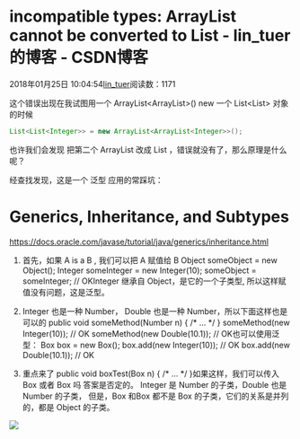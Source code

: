
# incompatible types: ArrayList cannot be converted to List - lin_tuer的博客 - CSDN博客


2018年01月25日 10:04:54[lin_tuer](https://me.csdn.net/lin_tuer)阅读数：1171


这个错误出现在我试图用一个 ArrayList<ArrayList<Integer>>() new 一个 List<List<Integer>> 对象的时候


```java
List<List<Integer>> = new ArrayList<ArrayList<Integer>>();
```

也许我们会发现 把第二个 ArrayList 改成 List ，错误就没有了，那么原理是什么呢？

经查找发现，这是一个 泛型 应用的常踩坑：
# Generics, Inheritance, and Subtypes
https://docs.oracle.com/javase/tutorial/java/generics/inheritance.html

1. 首先，如果 A is a B , 我们可以把 A 赋值给 B
Object someObject = new Object();
Integer someInteger = new Integer(10);
someObject = someInteger;   // OKInteger 继承自 Object，是它的一个子类型, 所以这样赋值没有问题，这是泛型。

2. Integer 也是一种 Number， Double 也是一种 Number，所以下面这样也是可以的
public void someMethod(Number n) { /* ... */ }
someMethod(new Integer(10));   // OK
someMethod(new Double(10.1));   // OK也可以使用泛型：
Box<Number> box = new Box<Number>();
box.add(new Integer(10));   // OK
box.add(new Double(10.1));  // OK
3. 重点来了
public void boxTest(Box<Number> n) { /* ... */ }如果这样，我们可以传入 Box<Integer> 或者 Box<Double> 吗
答案是否定的。
Integer 是 Number 的子类，Double 也是 Number 的子类， 但是，Box<Integer> 和Box<Double>
 都不是 Box<Integer> 的子类，它们的关系是并列的，都是 Object 的子类。

![](https://img-blog.csdn.net/20180125100354153?watermark/2/text/aHR0cDovL2Jsb2cuY3Nkbi5uZXQvbGluX3R1ZXI=/font/5a6L5L2T/fontsize/400/fill/I0JBQkFCMA==/dissolve/70/gravity/SouthEast)



